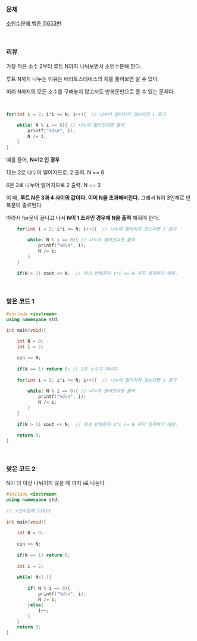 ### 문제

[소인수분해  백준 11653번](https://www.acmicpc.net/problem/11653)

</br>

### 리뷰

 가장 작은 소수 2부터 루트 N까지 나눠보면서 소인수분해 한다. 

루트 N까지 나누는 이유는 에라토스테네스의 체를 풀어보면 알 수 있다. 

미리 N까지의 모든 소수를 구해놓지 않고서도 반복문만으로 풀 수 있는 문제다. 

</br>

```c++
for(int i = 2; i*i <= N; i++){  // 나누어 떨어지지 않는다면 i 증가 
		
    while( N % i == 0){ // 나누어 떨어진다면 출력 
        printf("%d\n", i);
        N /= i;
    }
}
```



예를 들어, **N=12 인 경우**

12는 2로 나누어 떨어지므로. 2 출력.  N == 6

6은 2로 나누어 떨어지므로 2 출력. N == 3

이 때, **루트 N은 3과 4 사이의 값이다. 이미 N을 초과해버린다.**  그래서 N이 3인채로 반복문이 종료된다. 

따라서 for문이 끝나고 나서 **N이 1 초과인 경우에 N을 출력** 해줘야 한다. 

```c++
	for(int i = 2; i*i <= N; i++){  // 나누어 떨어지지 않는다면 i 증가 
		
		while( N % i == 0){ // 나누어 떨어진다면 출력 
			printf("%d\n", i);
			N /= i;
		}
	}
	
	if(N > 1) cout << N;  // 위의 반복문이 i*i <= N 까지 동작하기 때문.
```

</br>



### 맞은 코드 1 

```c++
#include <iostream> 
using namespace std;

int main(void){
 	
 	int N = 0;
	int i = 2; 
	
	cin >> N;
	
	if(N == 1) return 0; // 1은 소수가 아니다 
	
	for(int i = 2; i*i <= N; i++){  // 나누어 떨어지지 않는다면 i 증가 
		
		while( N % i == 0){ // 나누어 떨어진다면 출력 
			printf("%d\n", i);
			N /= i;
		}
	}
	
	if(N > 1) cout << N;  // 위의 반복문이 i*i <= N 까지 동작하기 때문.
	
	return 0;	
} 
```

 

</br>

### 맞은 코드 2 

N이 더 이상 나눠지지 않을 때 까지 i로 나눈다 

```c++
#include <iostream> 
using namespace std;
  
// 소인수분해 11653 
 
int main(void){
 
 	int N = 0;
	
	cin >> N;
	
	if(N == 1) return 0;
	
	int i = 2; 
	
	while( N>1 ){
		
		if( N % i == 0){
			printf("%d\n", i);
			N /= i;
		}else{
			i++;
		}
	}
	return 0;	
} 
```

</br>